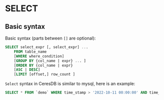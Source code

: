 # SELECT

## Basic syntax

Basic syntax (parts between `[]` are optional):

```sql
SELECT select_expr [, select_expr] ...
    FROM table_name
    [WHERE where_condition]
    [GROUP BY {col_name | expr} ... ]
    [ORDER BY {col_name | expr}
    [ASC | DESC]
    [LIMIT [offset,] row_count ]
```

`Select` syntax in CeresDB is similar to mysql, here is an example:

```sql
SELECT * FROM `demo` WHERE time_stamp > '2022-10-11 00:00:00' AND time_stamp < '2022-10-12 00:00:00' LIMIT 10
```